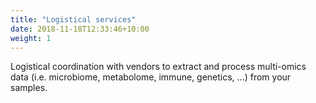 ```yaml
---
title: "Logistical services"
date: 2018-11-18T12:33:46+10:00
weight: 1
---
```

Logistical coordination with vendors to extract and process multi-omics data (i.e. microbiome, metabolome, immune, genetics, ...) from your samples.
